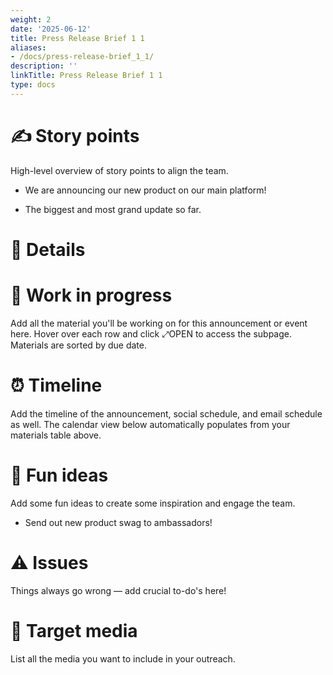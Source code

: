```yaml
---
weight: 2
date: '2025-06-12'
title: Press Release Brief 1 1
aliases:
- /docs/press-release-brief_1_1/
description: ''
linkTitle: Press Release Brief 1 1
type: docs
---
```


<!-- Unsupported block type: callout -->



<!-- Unsupported block type: table_of_contents -->

# ✍️ Story points

High-level overview of story points to align the team.

- We are announcing our new product on our main platform! 

- The biggest and most grand update so far.

# 🎯 Details

<!-- Unsupported block type: column_list -->

# 🌱 Work in progress

Add all the material you'll be working on for this announcement or event here. Hover over each row and click ⤢OPEN to access the subpage. Materials are sorted by due date.

<!-- Unsupported block type: child_database -->

# ⏰  Timeline

Add the timeline of the announcement, social schedule, and email schedule as well. The calendar view below automatically populates from your materials table above.

<!-- Unsupported block type: child_database -->

# 🎉 Fun ideas

Add some fun ideas to create some inspiration and engage the team.

- Send out new product swag to ambassadors!

# ⚠️  Issues

Things always go wrong — add crucial to-do's here!

<!-- Unsupported block type: to_do -->

<!-- Unsupported block type: to_do -->

# 📣 Target media

List all the media you want to include in your outreach.

<!-- Unsupported block type: toggle -->

<!-- Unsupported block type: toggle -->